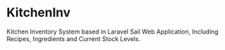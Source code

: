 # KitchenInv
Kitchen Inventory System based in Laravel Sail Web Application, Including Recipes, Ingredients and Current Stock Levels.
